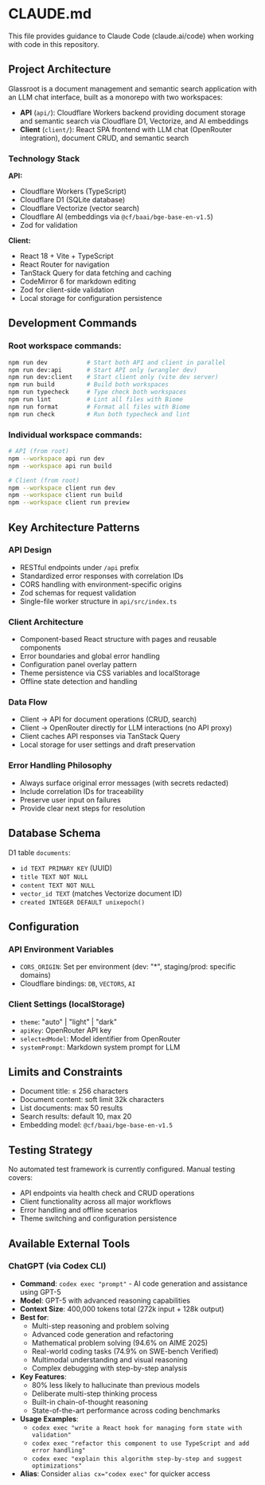# CLAUDE.md

This file provides guidance to Claude Code (claude.ai/code) when working with code in this repository.

## Project Architecture

Glassroot is a document management and semantic search application with an LLM chat interface, built as a monorepo with two workspaces:

- **API** (`api/`): Cloudflare Workers backend providing document storage and semantic search via Cloudflare D1, Vectorize, and AI embeddings
- **Client** (`client/`): React SPA frontend with LLM chat (OpenRouter integration), document CRUD, and semantic search

### Technology Stack

**API:**
- Cloudflare Workers (TypeScript)
- Cloudflare D1 (SQLite database)
- Cloudflare Vectorize (vector search)
- Cloudflare AI (embeddings via `@cf/baai/bge-base-en-v1.5`)
- Zod for validation

**Client:**
- React 18 + Vite + TypeScript
- React Router for navigation
- TanStack Query for data fetching and caching
- CodeMirror 6 for markdown editing
- Zod for client-side validation
- Local storage for configuration persistence

## Development Commands

### Root workspace commands:
```bash
npm run dev           # Start both API and client in parallel
npm run dev:api       # Start API only (wrangler dev)
npm run dev:client    # Start client only (vite dev server)
npm run build         # Build both workspaces
npm run typecheck     # Type check both workspaces
npm run lint          # Lint all files with Biome
npm run format        # Format all files with Biome
npm run check         # Run both typecheck and lint
```

### Individual workspace commands:
```bash
# API (from root)
npm --workspace api run dev
npm --workspace api run build

# Client (from root)  
npm --workspace client run dev
npm --workspace client run build
npm --workspace client run preview
```

## Key Architecture Patterns

### API Design
- RESTful endpoints under `/api` prefix
- Standardized error responses with correlation IDs
- CORS handling with environment-specific origins
- Zod schemas for request validation
- Single-file worker structure in `api/src/index.ts`

### Client Architecture
- Component-based React structure with pages and reusable components
- Error boundaries and global error handling
- Configuration panel overlay pattern
- Theme persistence via CSS variables and localStorage
- Offline state detection and handling

### Data Flow
- Client → API for document operations (CRUD, search)
- Client → OpenRouter directly for LLM interactions (no API proxy)
- Client caches API responses via TanStack Query
- Local storage for user settings and draft preservation

### Error Handling Philosophy
- Always surface original error messages (with secrets redacted)
- Include correlation IDs for traceability
- Preserve user input on failures
- Provide clear next steps for resolution

## Database Schema

D1 table `documents`:
- `id TEXT PRIMARY KEY` (UUID)
- `title TEXT NOT NULL`
- `content TEXT NOT NULL` 
- `vector_id TEXT` (matches Vectorize document ID)
- `created INTEGER DEFAULT unixepoch()`

## Configuration

### API Environment Variables
- `CORS_ORIGIN`: Set per environment (dev: "*", staging/prod: specific domains)
- Cloudflare bindings: `DB`, `VECTORS`, `AI`

### Client Settings (localStorage)
- `theme`: "auto" | "light" | "dark"
- `apiKey`: OpenRouter API key
- `selectedModel`: Model identifier from OpenRouter
- `systemPrompt`: Markdown system prompt for LLM

## Limits and Constraints

- Document title: ≤ 256 characters
- Document content: soft limit 32k characters
- List documents: max 50 results
- Search results: default 10, max 20
- Embedding model: `@cf/baai/bge-base-en-v1.5`

## Testing Strategy

No automated test framework is currently configured. Manual testing covers:
- API endpoints via health check and CRUD operations
- Client functionality across all major workflows
- Error handling and offline scenarios
- Theme switching and configuration persistence

## Available External Tools

### ChatGPT (via Codex CLI)
- **Command**: `codex exec "prompt"` - AI code generation and assistance using GPT-5
- **Model**: GPT-5 with advanced reasoning capabilities
- **Context Size**: 400,000 tokens total (272k input + 128k output)
- **Best for**: 
  - Multi-step reasoning and problem solving
  - Advanced code generation and refactoring
  - Mathematical problem solving (94.6% on AIME 2025)
  - Real-world coding tasks (74.9% on SWE-bench Verified)
  - Multimodal understanding and visual reasoning
  - Complex debugging with step-by-step analysis
- **Key Features**:
  - 80% less likely to hallucinate than previous models
  - Deliberate multi-step thinking process
  - Built-in chain-of-thought reasoning
  - State-of-the-art performance across coding benchmarks
- **Usage Examples**:
  - `codex exec "write a React hook for managing form state with validation"`
  - `codex exec "refactor this component to use TypeScript and add error handling"`
  - `codex exec "explain this algorithm step-by-step and suggest optimizations"`
- **Alias**: Consider `alias cx="codex exec"` for quicker access